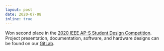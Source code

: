 ```yaml
---
layout: post
date: 2020-07-08
inline: true
---
```


Won second place in the [2020 IEEE AP-S Student Design Competition](https://2020apsursi.org/StudentDesignContest.asp). Project presentation, documentation, software, and hardware designs can
be found on our [GitLab](https://gitlab.msu.edu/delta/aps2020-competition).
